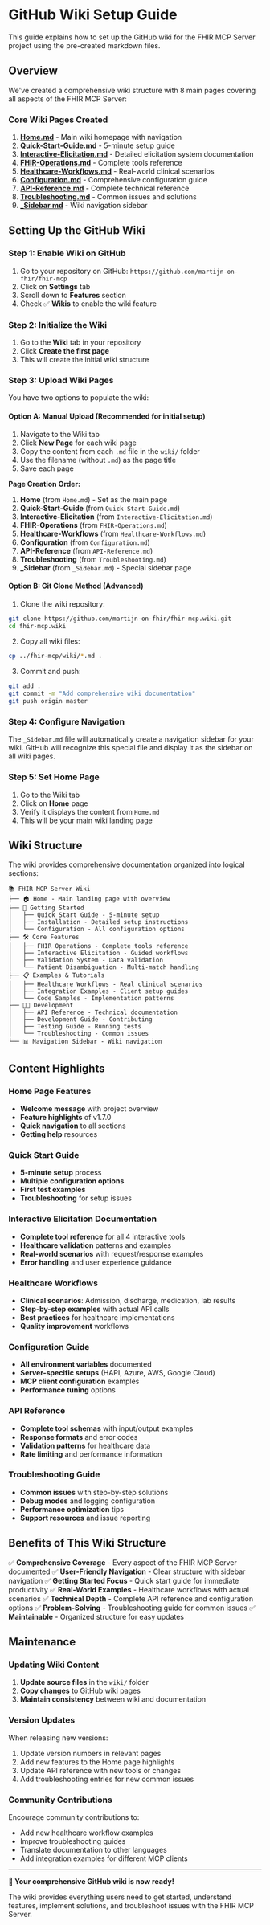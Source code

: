 # GitHub Wiki Setup Guide

This guide explains how to set up the GitHub wiki for the FHIR MCP Server project using the pre-created markdown files.

## Overview

We've created a comprehensive wiki structure with 8 main pages covering all aspects of the FHIR MCP Server:

### Core Wiki Pages Created

1. **[Home.md](Home.md)** - Main wiki homepage with navigation
2. **[Quick-Start-Guide.md](Quick-Start-Guide.md)** - 5-minute setup guide
3. **[Interactive-Elicitation.md](Interactive-Elicitation.md)** - Detailed elicitation system documentation
4. **[FHIR-Operations.md](FHIR-Operations.md)** - Complete tools reference
5. **[Healthcare-Workflows.md](Healthcare-Workflows.md)** - Real-world clinical scenarios
6. **[Configuration.md](Configuration.md)** - Comprehensive configuration guide
7. **[API-Reference.md](API-Reference.md)** - Complete technical reference
8. **[Troubleshooting.md](Troubleshooting.md)** - Common issues and solutions
9. **[_Sidebar.md](_Sidebar.md)** - Wiki navigation sidebar

## Setting Up the GitHub Wiki

### Step 1: Enable Wiki on GitHub

1. Go to your repository on GitHub: `https://github.com/martijn-on-fhir/fhir-mcp`
2. Click on **Settings** tab
3. Scroll down to **Features** section
4. Check ✅ **Wikis** to enable the wiki feature

### Step 2: Initialize the Wiki

1. Go to the **Wiki** tab in your repository
2. Click **Create the first page**
3. This will create the initial wiki structure

### Step 3: Upload Wiki Pages

You have two options to populate the wiki:

#### Option A: Manual Upload (Recommended for initial setup)

1. Navigate to the Wiki tab
2. Click **New Page** for each wiki page
3. Copy the content from each `.md` file in the `wiki/` folder
4. Use the filename (without `.md`) as the page title
5. Save each page

**Page Creation Order:**
1. **Home** (from `Home.md`) - Set as the main page
2. **Quick-Start-Guide** (from `Quick-Start-Guide.md`)
3. **Interactive-Elicitation** (from `Interactive-Elicitation.md`)
4. **FHIR-Operations** (from `FHIR-Operations.md`)
5. **Healthcare-Workflows** (from `Healthcare-Workflows.md`)
6. **Configuration** (from `Configuration.md`)
7. **API-Reference** (from `API-Reference.md`)
8. **Troubleshooting** (from `Troubleshooting.md`)
9. **_Sidebar** (from `_Sidebar.md`) - Special sidebar page

#### Option B: Git Clone Method (Advanced)

1. Clone the wiki repository:
```bash
git clone https://github.com/martijn-on-fhir/fhir-mcp.wiki.git
cd fhir-mcp.wiki
```

2. Copy all wiki files:
```bash
cp ../fhir-mcp/wiki/*.md .
```

3. Commit and push:
```bash
git add .
git commit -m "Add comprehensive wiki documentation"
git push origin master
```

### Step 4: Configure Navigation

The `_Sidebar.md` file will automatically create a navigation sidebar for your wiki. GitHub will recognize this special file and display it as the sidebar on all wiki pages.

### Step 5: Set Home Page

1. Go to the Wiki tab
2. Click on **Home** page
3. Verify it displays the content from `Home.md`
4. This will be your main wiki landing page

## Wiki Structure

The wiki provides comprehensive documentation organized into logical sections:

```
📚 FHIR MCP Server Wiki
├── 🏠 Home - Main landing page with overview
├── 🚀 Getting Started
│   ├── Quick Start Guide - 5-minute setup
│   ├── Installation - Detailed setup instructions
│   └── Configuration - All configuration options
├── 🛠️ Core Features
│   ├── FHIR Operations - Complete tools reference
│   ├── Interactive Elicitation - Guided workflows
│   ├── Validation System - Data validation
│   └── Patient Disambiguation - Multi-match handling
├── 📋 Examples & Tutorials
│   ├── Healthcare Workflows - Real clinical scenarios
│   ├── Integration Examples - Client setup guides
│   └── Code Samples - Implementation patterns
├── 👨‍💻 Development
│   ├── API Reference - Technical documentation
│   ├── Development Guide - Contributing
│   ├── Testing Guide - Running tests
│   └── Troubleshooting - Common issues
└── 📊 Navigation Sidebar - Wiki navigation
```

## Content Highlights

### Home Page Features
- **Welcome message** with project overview
- **Feature highlights** of v1.7.0
- **Quick navigation** to all sections
- **Getting help** resources

### Quick Start Guide
- **5-minute setup** process
- **Multiple configuration options**
- **First test examples**
- **Troubleshooting** for setup issues

### Interactive Elicitation Documentation
- **Complete tool reference** for all 4 interactive tools
- **Healthcare validation** patterns and examples
- **Real-world scenarios** with request/response examples
- **Error handling** and user experience guidance

### Healthcare Workflows
- **Clinical scenarios**: Admission, discharge, medication, lab results
- **Step-by-step examples** with actual API calls
- **Best practices** for healthcare implementations
- **Quality improvement** workflows

### Configuration Guide
- **All environment variables** documented
- **Server-specific setups** (HAPI, Azure, AWS, Google Cloud)
- **MCP client configuration** examples
- **Performance tuning** options

### API Reference
- **Complete tool schemas** with input/output examples
- **Response formats** and error codes
- **Validation patterns** for healthcare data
- **Rate limiting** and performance information

### Troubleshooting Guide
- **Common issues** with step-by-step solutions
- **Debug modes** and logging configuration
- **Performance optimization** tips
- **Support resources** and issue reporting

## Benefits of This Wiki Structure

✅ **Comprehensive Coverage** - Every aspect of the FHIR MCP Server documented
✅ **User-Friendly Navigation** - Clear structure with sidebar navigation
✅ **Getting Started Focus** - Quick start guide for immediate productivity
✅ **Real-World Examples** - Healthcare workflows with actual scenarios
✅ **Technical Depth** - Complete API reference and configuration options
✅ **Problem-Solving** - Troubleshooting guide for common issues
✅ **Maintainable** - Organized structure for easy updates

## Maintenance

### Updating Wiki Content

1. **Update source files** in the `wiki/` folder
2. **Copy changes** to GitHub wiki pages
3. **Maintain consistency** between wiki and documentation

### Version Updates

When releasing new versions:
1. Update version numbers in relevant pages
2. Add new features to the Home page highlights
3. Update API reference with new tools or changes
4. Add troubleshooting entries for new common issues

### Community Contributions

Encourage community contributions to:
- Add new healthcare workflow examples
- Improve troubleshooting guides
- Translate documentation to other languages
- Add integration examples for different MCP clients

---

**🎉 Your comprehensive GitHub wiki is now ready!**

The wiki provides everything users need to get started, understand features, implement solutions, and troubleshoot issues with the FHIR MCP Server.